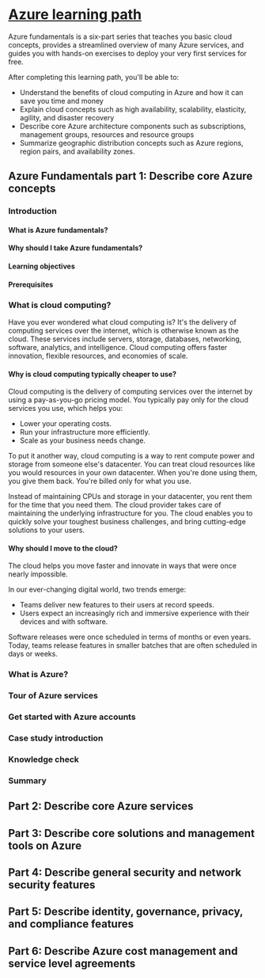 # [Azure learning path](https://docs.microsoft.com/en-us/learn/azure/)

Azure fundamentals is a six-part series that teaches you basic cloud concepts, provides a streamlined overview of many Azure services, and guides you with hands-on exercises to deploy your very first services for free.

After completing this learning path, you'll be able to:

* Understand the benefits of cloud computing in Azure and how it can save you time and money
* Explain cloud concepts such as high availability, scalability, elasticity, agility, and disaster recovery
* Describe core Azure architecture components such as subscriptions, management groups, resources and resource groups
* Summarize geographic distribution concepts such as Azure regions, region pairs, and availability zones.

## Azure Fundamentals part 1: Describe core Azure concepts

### Introduction

#### What is Azure fundamentals?

#### Why should I take Azure fundamentals?

#### Learning objectives

#### Prerequisites

### What is cloud computing?

Have you ever wondered what cloud computing is? It's the delivery of computing services over the internet, which is otherwise known as the cloud. These services include servers, storage, databases, networking, software, analytics, and intelligence. Cloud computing offers faster innovation, flexible resources, and economies of scale.

#### Why is cloud computing typically cheaper to use?

Cloud computing is the delivery of computing services over the internet by using a pay-as-you-go pricing model. You typically pay only for the cloud services you use, which helps you:

* Lower your operating costs.
* Run your infrastructure more efficiently.
* Scale as your business needs change.

To put it another way, cloud computing is a way to rent compute power and storage from someone else's datacenter. You can treat cloud resources like you would resources in your own datacenter. When you're done using them, you give them back. You're billed only for what you use.

Instead of maintaining CPUs and storage in your datacenter, you rent them for the time that  you need them. The cloud provider takes care of maintaining the underlying infrastructure for you. The cloud enables you to quickly solve your toughest business challenges, and bring cutting-edge solutions to your users.

#### Why should I move to the cloud?

The cloud helps you move faster and innovate in ways that were once nearly impossible.

In our ever-changing digital world, two trends emerge:

* Teams deliver new features to their users at record speeds.
* Users expect an increasingly rich and immersive experience with their devices and with software.

Software releases were once scheduled in terms of months or even years. Today, teams release features in smaller batches that are often scheduled in days or weeks. 

### What is Azure?

### Tour of Azure services

### Get started with Azure accounts

### Case study introduction

### Knowledge check

### Summary

## Part 2: Describe core Azure services

## Part 3: Describe core solutions and management tools on Azure

## Part 4: Describe general security and network security features

## Part 5: Describe identity, governance, privacy, and compliance features

## Part 6: Describe Azure cost management and service level agreements

